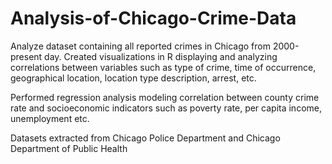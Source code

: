 # Analysis-of-Chicago-Crime-Data

Analyze dataset containing all reported crimes in Chicago from 2000-present day. Created visualizations in R displaying and analyzing correlations between variables such as type of crime, time of occurrence, geographical location, location type description, arrest, etc.

Performed regression analysis modeling correlation between county crime rate and socioeconomic indicators such as poverty rate, per capita income, unemployment etc.

Datasets extracted from Chicago Police Department and Chicago Department of Public Health
